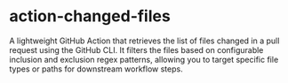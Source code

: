 # action-changed-files
A lightweight GitHub Action that retrieves the list of files changed in a pull request using the GitHub CLI. It filters the files based on configurable inclusion and exclusion regex patterns, allowing you to target specific file types or paths for downstream workflow steps.
